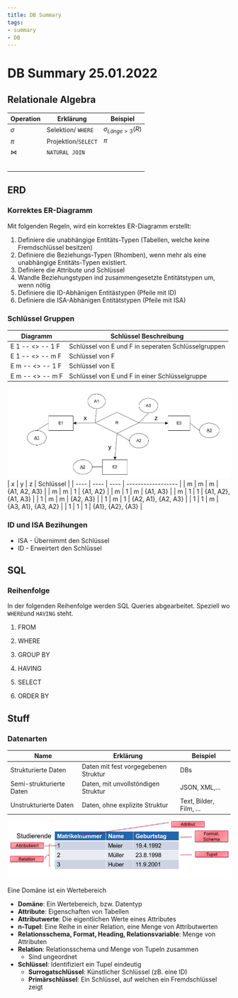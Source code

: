 ```yaml
---
title: DB Summary
tags:
- summary
- DB
---
```

# DB Summary 25.01.2022

## Relationale Algebra

| Operation | Erklärung           | Beispiel              |
| --------- | ------------------- | --------------------- |
| $\sigma$  | Selektion/ `WHERE`  | $\sigma_{Länge>3}(R)$ |
| $\pi$     | Projektion/`SELECT` | $\pi_{}$              |
| $\bowtie$ | `NATURAL JOIN`      |                       |
|           |                     |                       |
|           |                     |                       |
|           |                     |                       |
|           |                     |                       |
|           |                     |                       |
|           |                     |                       |



## ERD

### Korrektes ER-Diagramm

Mit folgenden Regeln, wird ein korrektes ER-Diagramm erstellt:

1. Definiere die unabhängige Entitäts-Typen (Tabellen, welche keine Fremdschlüssel besitzen)
2. Definiere die Beziehungs-Typen (Rhomben), wenn mehr als eine unabhängige Entitäts-Typen existiert.
3. Definiere die Attribute und Schlüssel
4. Wandle Beziehungstypen ind zusammengesetzte Entitätstypen um, wenn nötig
5. Definiere die ID-Abhänigen Entitästypen (Pfeile mit ID)
6. Definiere die ISA-Abhänigen Entitätstypen (Pfeile mit ISA)

### Schlüssel Gruppen

| Diagramm         | Schlüssel Beschreibung                              |
| ---------------- | --------------------------------------------------- |
| E 1 -- <> -- 1 F | Schlüssel von E und F in seperaten Schlüsselgruppen |
| E 1 -- <> -- m F | Schlüssel von F                                     |
| E m -- <> -- 1 F | Schlüssel von E                                     |
| E m -- <> -- m F | Schlüssel von E und F in einer Schlüsselgruppe      |

![](res/2021-10-18-13-34-27-image.png)
| x    | y    | z    | Schlüssel          |
| ---- | ---- | ---- | ------------------ |
| m    | m    | m    | {A1, A2, A3}       |
| m    | m    | 1    | {A1, A2}           |
| m    | 1    | m    | {A1, A3}           |
| m    | 1    | 1    | {A1, A2}, {A1, A3} |
| 1    | m    | m    | {A2, A3}           |
| 1    | m    | 1    | {A2, A1}, {A2, A3} |
| 1    | 1    | m    | {A3, A1}, {A3, A2} |
| 1    | 1    | 1    | {A1}, {A2}, {A3}   |

### ID und ISA Bezihungen

* ISA - Übernimmt den Schlüssel
* ID - Erweirtert den Schlüssel

## SQL

### Reihenfolge

In der folgenden Reihenfolge werden SQL Queries abgearbeitet. Speziell wo `WHERE`und `HAVING` steht.

1. FROM

2. WHERE

3. GROUP BY

4. HAVING

5. SELECT

6. ORDER BY

## Stuff

### Datenarten

| Name                     | Erklärung                            | Beispiel                |
| ------------------------ | ------------------------------------ | ----------------------- |
| Strukturierte Daten      | Daten mit fest vorgegebenen Struktur | DBs                     |
| Semi-strukturierte Daten | Daten,  mit unvollstöndigen Struktur | JSON, XML,...           |
| Unstrukturierte Daten    | Daten, ohne explizite Struktur       | Text, Bilder, Film, ... |

![image-20211229100404731](res/image-20211229100404731.png)

Eine Domäne ist ein Wertebereich

* **Domäne**: Ein Wertebereich, bzw. Datentyp
* **Attribute**: Eigenschaften von Tabellen
* **Attributwerte**: Die eigentlichen Werte eines Attributes
* **n-Tupel**: Eine Reihe in einer Relation, eine Menge von Attributwerten
* **Relationsschema, Format, Heading, Relationsvariable**: Menge von Attributen
* **Relation**: Relationsschema und Menge von Tupeln zusammen
  * Sind ungeordnet
* **Schlüssel**: Identifiziert ein Tupel eindeutig
  * **Surrogatschlüssel**: Künstlicher Schlüssel (zB. eine ID)
  * **Primärschlüssel**: Ein Schlüssel, auf welchen ein Fremdschlüssel zeigt
